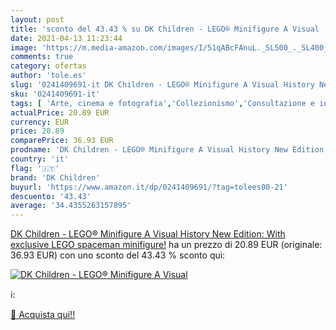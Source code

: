 ```yaml
---
layout: post
title: 'sconto del 43.43 % su DK Children - LEGO® Minifigure A Visual   '
date: 2021-04-13 11:23:44
image: 'https://m.media-amazon.com/images/I/51qABcFAnuL._SL500_._SL400_.jpg'
comments: true
category: ofertas
author: 'tole.es'
slug: '0241409691-it DK Children - LEGO® Minifigure A Visual History New...'
sku: '0241409691-it'
tags: [ 'Arte, cinema e fotografia','Collezionismo','Consultazione e informazione per bambini','Design commerciale','Design e arti decorative','Design e grafica','Design industriale e del prodotto','Enciclopedie per bambini','Giochi, giocattoli e attività ricreativa','Libri','Libri per bambini','Storia','Storia dellarte','Storia dellarte, teoria e critica','Tempo libero','Testi di formazione e consultazione per bambini','dk children', ]
actualPrice: 20.89 EUR
currency: EUR
price: 20.89
comparePrice: 36.93 EUR
prodname: 'DK Children - LEGO® Minifigure A Visual History New Edition: With exclusive LEGO spaceman minifigure!'
country: 'it'
flag: '🇮🇹'
brand: 'DK Children'
buyurl: 'https://www.amazon.it/dp/0241409691/?tag=tolees00-21'
descuento: '43.43'
average: '34.4355263157895'
---
```


[DK Children - LEGO® Minifigure A Visual History New Edition: With exclusive LEGO spaceman minifigure!](https://www.amazon.it/dp/0241409691/?tag=tolees00-21) ha un prezzo di 20.89 EUR (originale: 36.93 EUR) con uno sconto del 43.43 % sconto qui:

[![DK Children - LEGO® Minifigure A Visual ](https://m.media-amazon.com/images/I/51qABcFAnuL._SL500_._SL400_.jpg)](https://www.amazon.it/dp/0241409691/?tag=tolees00-21)

ℹ️:


[🛒 Acquista qui!!](https://www.amazon.it/dp/0241409691/?tag=tolees00-21)
